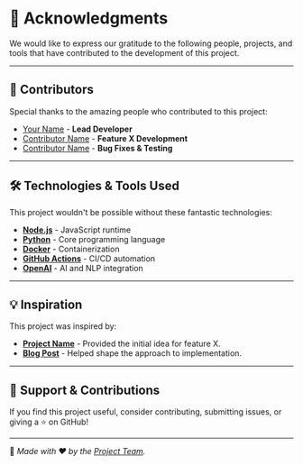 # 🙌 Acknowledgments

We would like to express our gratitude to the following people, projects, and tools that have contributed to the development of this project.

---

## 📌 Contributors
Special thanks to the amazing people who contributed to this project:
- [Your Name](https://github.com/yourgithub) - **Lead Developer**
- [Contributor Name](https://github.com/contributor) - **Feature X Development**
- [Contributor Name](https://github.com/contributor) - **Bug Fixes & Testing**

---

## 🛠️ Technologies & Tools Used
This project wouldn't be possible without these fantastic technologies:
- **[Node.js](https://nodejs.org/)** - JavaScript runtime
- **[Python](https://www.python.org/)** - Core programming language
- **[Docker](https://www.docker.com/)** - Containerization
- **[GitHub Actions](https://github.com/features/actions)** - CI/CD automation
- **[OpenAI](https://openai.com/)** - AI and NLP integration

---

## 💡 Inspiration
This project was inspired by:
- **[Project Name](https://github.com/example)** - Provided the initial idea for feature X.
- **[Blog Post](https://example.com/blog)** - Helped shape the approach to implementation.

---

## 🤝 Support & Contributions
If you find this project useful, consider contributing, submitting issues, or giving a ⭐ on GitHub!

---

🚀 *Made with ❤️ by the [Project Team](https://github.com/yourgithub).*